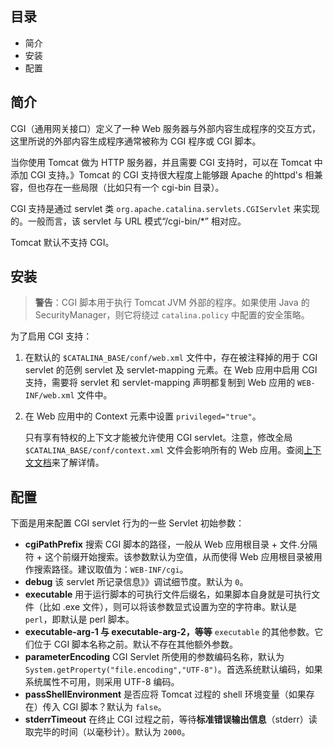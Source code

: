 
## 目录  

- 简介  
- 安装  
- 配置   

## 简介  

CGI（通用网关接口）定义了一种 Web 服务器与外部内容生成程序的交互方式，这里所说的外部内容生成程序通常被称为 CGI 程序或 CGI 脚本。   

当你使用 Tomcat 做为 HTTP 服务器，并且需要 CGI 支持时，可以在 Tomcat 中添加 CGI 支持。》Tomcat 的 CGI 支持很大程度上能够跟 Apache 的httpd's 相兼容，但也存在一些局限（比如只有一个 cgi-bin 目录）。   

CGI 支持是通过 servlet 类 `org.apache.catalina.servlets.CGIServlet` 来实现的。一般而言，该 servlet 与 URL 模式“/cgi-bin/*” 相对应。  

Tomcat 默认不支持 CGI。  

## 安装  

> **警告**：CGI 脚本用于执行 Tomcat JVM 外部的程序。如果使用 Java 的 SecurityManager，则它将绕过 `catalina.policy` 中配置的安全策略。     

为了启用 CGI 支持：   

1. 在默认的 `$CATALINA_BASE/conf/web.xml` 文件中，存在被注释掉的用于 CGI servlet 的范例 servlet 及 servlet-mapping 元素。在 Web 应用中启用 CGI 支持，需要将 servlet 和 servlet-mapping 声明都复制到 Web 应用的 `WEB-INF/web.xml` 文件中。   

2. 在 Web 应用中的 Context 元素中设置 `privileged="true"`。  
	
	只有享有特权的上下文才能被允许使用 CGI servlet。注意，修改全局`$CATALINA_BASE/conf/context.xml` 文件会影响所有的 Web 应用。查阅[上下文文档](http://tomcat.apache.org/tomcat-8.0-doc/config/context.html)来了解详情。   
	

## 配置   

下面是用来配置 CGI servlet 行为的一些 Servlet 初始参数：   

- **cgiPathPrefix** 搜索 CGI 脚本的路径，一般从 Web 应用根目录 + 文件.分隔符 + 这个前缀开始搜索。该参数默认为空值，从而使得 Web 应用根目录被用作搜索路径。建议取值为：`WEB-INF/cgi`。
- **debug** 该 servlet 所记录信息》》调试细节度。默认为 `0`。
- **executable** 用于运行脚本的可执行文件后缀名，如果脚本自身就是可执行文件（比如 .exe 文件），则可以将该参数显式设置为空的字符串。默认是 `perl`，即默认是 perl 脚本。
- **executable-arg-1 与 executable-arg-2，等等** `executable` 的其他参数。它们位于 CGI 脚本名称之前。默认不存在其他额外参数。
- **parameterEncoding** CGI Servlet 所使用的参数编码名称，默认为 `System.getProperty("file.encoding","UTF-8")`。首选系统默认编码，如果系统属性不可用，则采用 UTF-8 编码。
- **passShellEnvironment** 是否应将 Tomcat 过程的 shell 环境变量（如果存在）传入 CGI 脚本？默认为 `false`。
- **stderrTimeout** 在终止 CGI 过程之前，等待**标准错误输出信息**（stderr）读取完毕的时间（以毫秒计）。默认为 `2000`。  












 